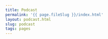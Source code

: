 ```yaml
---
title: Podcast
permalink: '{{ page.fileSlug }}/index.html'
layout: podcast.html
slug: podcast
tags: pages
---
```



